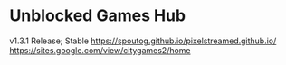 # Unblocked Games Hub
v1.3.1 Release; Stable
https://spoutog.github.io/pixelstreamed.github.io/
https://sites.google.com/view/citygames2/home
